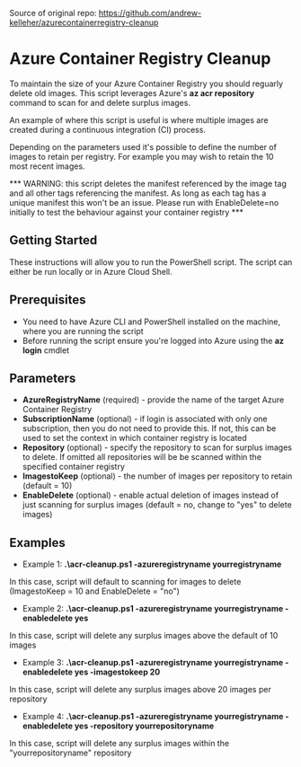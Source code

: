 Source of original repo: https://github.com/andrew-kelleher/azurecontainerregistry-cleanup

# Azure Container Registry Cleanup
To maintain the size of your Azure Container Registry you should reguarly delete old images. This script leverages Azure's **az acr repository** command to scan for and delete surplus images.

An example of where this script is useful is where multiple images are created during a continuous integration (CI) process.

Depending on the parameters used it's possible to define the number of images to retain per registry. For example you may wish to retain the 10 most recent images.

*** WARNING: this script deletes the manifest referenced by the image tag and all other tags referencing the manifest. As long as each tag has a unique manifest this won't be an issue. Please run with EnableDelete=no initially to test the behaviour against your container registry ***

## Getting Started
These instructions will allow you to run the PowerShell script. The script can either be run locally or in Azure Cloud Shell.

## Prerequisites
* You need to have Azure CLI and PowerShell installed on the machine, where you are running the script
* Before running the script ensure you're logged into Azure using the **az login** cmdlet

## Parameters
* **AzureRegistryName** (required) - provide the name of the target Azure Container Registry
* **SubscriptionName** (optional) - if login is associated with only one subscription, then you do not need to provide this. If not, this can be used to set the context in which container registry is located
* **Repository** (optional) - specify the repository to scan for surplus images to delete. If omitted all repositories will be be scanned within the specified container registry
* **ImagestoKeep** (optional) - the number of images per repository to retain (default = 10)
* **EnableDelete** (optional) - enable actual deletion of images instead of just scanning for surplus images (default = no, change to "yes" to delete images)


## Examples
* Example 1: **.\acr-cleanup.ps1 -azureregistryname yourregistryname**

In this case, script will default to scanning for images to delete (ImagestoKeep = 10 and EnableDelete = "no")

* Example 2: **.\acr-cleanup.ps1 -azureregistryname yourregistryname -enabledelete yes**

In this case, script will delete any surplus images above the default of 10 images

* Example 3: **.\acr-cleanup.ps1 -azureregistryname yourregistryname -enabledelete yes -imagestokeep 20**

In this case, script will delete any surplus images above 20 images per repository

* Example 4: **.\acr-cleanup.ps1 -azureregistryname yourregistryname -enabledelete yes -repository yourrepositoryname**

In this case, script will delete any surplus images within the "yourrepositoryname" repository
